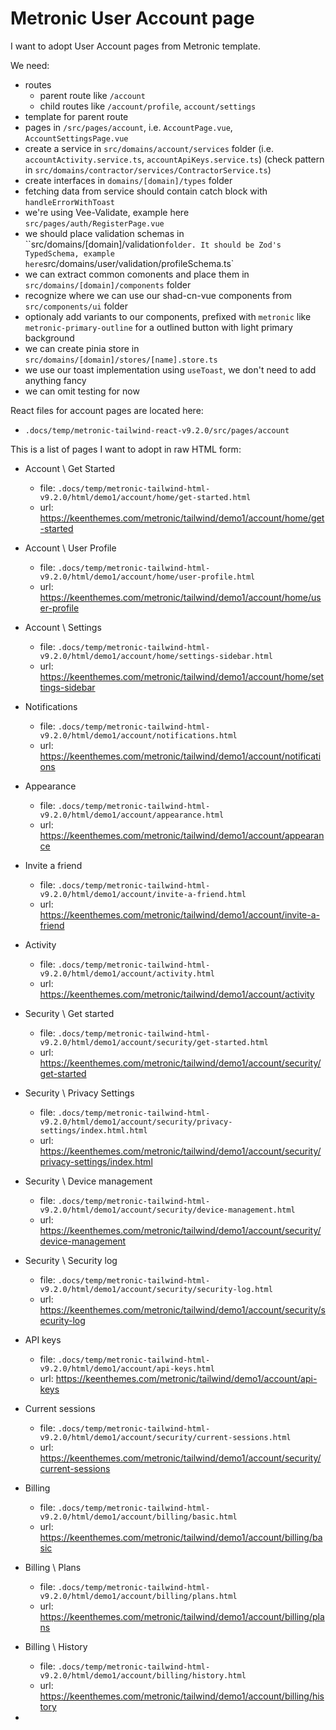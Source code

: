 # Metronic User Account page

I want to adopt User Account pages from Metronic template.

We need:
- routes
  - parent route like `/account`
  - child routes like `/account/profile`, `account/settings`
- template for parent route
- pages in `/src/pages/account`, i.e. `AccountPage.vue`, `AccountSettingsPage.vue`
- create a service in `src/domains/account/services` folder (i.e. `accountActivity.service.ts`, `accountApiKeys.service.ts`) (check pattern in `src/domains/contractor/services/ContractorService.ts`)
- create interfaces in `domains/[domain]/types` folder
- fetching data from service should contain catch block with `handleErrorWithToast`
- we're using Vee-Validate, example here `src/pages/auth/RegisterPage.vue`
- we should place validation schemas in ``src/domains/[domain]/validation` folder. It should be Zod's TypedSchema, example here `src/domains/user/validation/profileSchema.ts`
- we can extract common comonents and place them in `src/domains/[domain]/components` folder
- recognize where we can use our shad-cn-vue components from `src/components/ui` folder
- optionaly add variants to our components, prefixed with `metronic` like `metronic-primary-outline` for a outlined button with light primary background
- we can create pinia store in `src/domains/[domain]/stores/[name].store.ts`
- we use our toast implementation using `useToast`, we don't need to add anything fancy
- we can omit testing for now

React files for account pages are located here:
- `.docs/temp/metronic-tailwind-react-v9.2.0/src/pages/account`

This is a list of pages I want to adopt in raw HTML form:
- Account \ Get Started
  - file: `.docs/temp/metronic-tailwind-html-v9.2.0/html/demo1/account/home/get-started.html`
  - url: https://keenthemes.com/metronic/tailwind/demo1/account/home/get-started

- Account \ User Profile
  - file: `.docs/temp/metronic-tailwind-html-v9.2.0/html/demo1/account/home/user-profile.html`
  - url: https://keenthemes.com/metronic/tailwind/demo1/account/home/user-profile

- Account \ Settings
  - file: `.docs/temp/metronic-tailwind-html-v9.2.0/html/demo1/account/home/settings-sidebar.html`
  - url: https://keenthemes.com/metronic/tailwind/demo1/account/home/settings-sidebar

- Notifications
  - file: `.docs/temp/metronic-tailwind-html-v9.2.0/html/demo1/account/notifications.html`
  - url: https://keenthemes.com/metronic/tailwind/demo1/account/notifications

- Appearance
  - file: `.docs/temp/metronic-tailwind-html-v9.2.0/html/demo1/account/appearance.html`
  - url: https://keenthemes.com/metronic/tailwind/demo1/account/appearance

- Invite a friend
  - file: `.docs/temp/metronic-tailwind-html-v9.2.0/html/demo1/account/invite-a-friend.html`
  - url: https://keenthemes.com/metronic/tailwind/demo1/account/invite-a-friend

- Activity
  - file: `.docs/temp/metronic-tailwind-html-v9.2.0/html/demo1/account/activity.html`
  - url: https://keenthemes.com/metronic/tailwind/demo1/account/activity

- Security \ Get started
  - file: `.docs/temp/metronic-tailwind-html-v9.2.0/html/demo1/account/security/get-started.html`
  - url: https://keenthemes.com/metronic/tailwind/demo1/account/security/get-started

- Security \ Privacy Settings
  - file: `.docs/temp/metronic-tailwind-html-v9.2.0/html/demo1/account/security/privacy-settings/index.html.html`
  - url: https://keenthemes.com/metronic/tailwind/demo1/account/security/privacy-settings/index.html

- Security \ Device management
  - file: `.docs/temp/metronic-tailwind-html-v9.2.0/html/demo1/account/security/device-management.html`
  - url: https://keenthemes.com/metronic/tailwind/demo1/account/security/device-management

- Security \ Security log
  - file: `.docs/temp/metronic-tailwind-html-v9.2.0/html/demo1/account/security/security-log.html`
  - url: https://keenthemes.com/metronic/tailwind/demo1/account/security/security-log

- API keys
  - file: `.docs/temp/metronic-tailwind-html-v9.2.0/html/demo1/account/api-keys.html`
  - url: https://keenthemes.com/metronic/tailwind/demo1/account/api-keys

- Current sessions
  - file: `.docs/temp/metronic-tailwind-html-v9.2.0/html/demo1/account/security/current-sessions.html`
  - url: https://keenthemes.com/metronic/tailwind/demo1/account/security/current-sessions

- Billing
  - file: `.docs/temp/metronic-tailwind-html-v9.2.0/html/demo1/account/billing/basic.html`
  - url: https://keenthemes.com/metronic/tailwind/demo1/account/billing/basic

- Billing \ Plans
  - file: `.docs/temp/metronic-tailwind-html-v9.2.0/html/demo1/account/billing/plans.html`
  - url: https://keenthemes.com/metronic/tailwind/demo1/account/billing/plans

- Billing \ History
  - file: `.docs/temp/metronic-tailwind-html-v9.2.0/html/demo1/account/billing/history.html`
  - url: https://keenthemes.com/metronic/tailwind/demo1/account/billing/history

- 